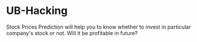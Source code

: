 # UB-Hacking
Stock Prices Prediction will help you to know whether to invest in particular company's stock or not. Will it be profitable in future?

